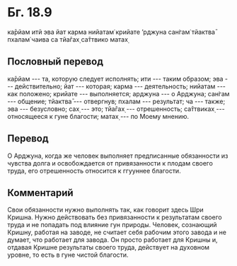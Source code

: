 # Бг. 18.9
ка̄рйам итй эва йат карма
нийатам̇ крийате ’рджуна
сан̇гам̇ тйактва̄ пхалам̇ чаива
са тйа̄гах̣ са̄ттвико матах̣
## Пословный перевод

ка̄рйам --- та, которую следует исполнять; ити --- таким образом; эва ---
действительно; йат --- которая; карма --- деятельность; нийатам --- как
положено; крийате --- выполняется; арджуна --- о Арджуна; сан̇гам ---
общение; тйактва̄ --- отвергнув; пхалам --- результат; ча --- также; эва
--- безусловно; сах̣ --- это; тйа̄гах̣ --- отрешенность; са̄ттвиках̣ ---
относящееся к гуне благости; матах̣ --- по Моему мнению.

## Перевод

О Арджуна, когда же человек выполняет предписанные обязанности из
чувства долга и освобождается от привязанности к плодам своего труда,
его отрешенность относится к ггууннее благости.

## Комментарий

Свои обязанности нужно выполнять так, как говорит здесь Шри Кришна.
Нужно действовать без привязанности к результатам своего труда и не
попадать под влияние гун природы. Человек, сознающий Кришну, работая на
заводе, не считает себя рабочим этого завода и не думает, что работает
для завода. Он просто работает для Кришны и, отдавая Кришне результаты
своего труда, действует на духовном уровне, то есть в гуне чистой
благости.
